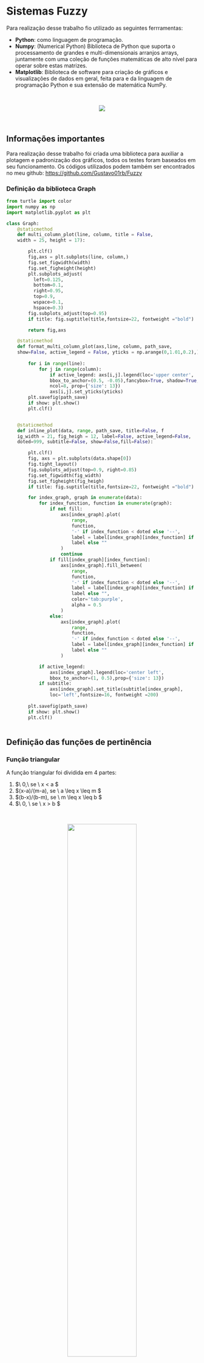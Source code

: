 # Sistemas Fuzzy

Para realização desse trabalho fio utilizado as seguintes ferrramentas:
* **Python**: como linguagem de programação.
* **Numpy**: (Numerical Python) Biblioteca de Python que suporta o processamento de grandes e multi-dimensionais arranjos arrays, juntamente com uma coleção de funções matemáticas de alto nível para operar sobre estas matrizes. 
* **Matplotlib**: Biblioteca de software para criação de gráficos e visualizações de dados em geral, feita para e da linguagem de programação Python e sua extensão de matemática NumPy.

<br/>
<p  align="center">
    <img src="https://user-images.githubusercontent.com/62517334/193414495-4a9b4932-9339-41d8-809b-0cdb844051ba.png">
</p>
<br/>

## Informações importantes
Para realização desse trabalho foi criada uma biblioteca para auxiliar a plotagem e padronização dos gráficos, todos os testes foram baseados em seu funcionamento. Os códigos utilizados podem também ser encontrados no meu github: <a hreg='https://github.com/Gustavo01rb/Fuzzy' >https://github.com/Gustavo01rb/Fuzzy</a>

### Definição da biblioteca Graph

~~~Python
from turtle import color
import numpy as np
import matplotlib.pyplot as plt

class Graph:
    @staticmethod
    def multi_column_plot(line, column, title = False, 
    width = 25, height = 17):

        plt.clf()
        fig,axs = plt.subplots(line, column,)
        fig.set_figwidth(width)
        fig.set_figheight(height)
        plt.subplots_adjust(
          left=0.125,
          bottom=0.1, 
          right=0.95, 
          top=0.9, 
          wspace=0.1, 
          hspace=0.3)
        fig.subplots_adjust(top=0.95)
        if title: fig.suptitle(title,fontsize=22, fontweight ="bold")

        return fig,axs

    @staticmethod
    def format_multi_column_plot(axs,line, column, path_save, 
    show=False, active_legend = False, yticks = np.arange(0,1.01,0.2),):
        
        for i in range(line):
            for j in range(column):
                if active_legend: axs[i,j].legend(loc='upper center', 
                bbox_to_anchor=(0.5, -0.05),fancybox=True, shadow=True, 
                ncol=8, prop={'size': 13})
                axs[i,j].set_yticks(yticks)
        plt.savefig(path_save)
        if show: plt.show()
        plt.clf()


    @staticmethod
    def inline_plot(data, range, path_save, title=False, f
    ig_width = 21, fig_heigh = 12, label=False, active_legend=False,
    doted=999, subtitle=False, show=False,fill=False):

        plt.clf()
        fig, axs = plt.subplots(data.shape[0])
        fig.tight_layout()
        fig.subplots_adjust(top=0.9, right=0.85)
        fig.set_figwidth(fig_width)
        fig.set_figheight(fig_heigh)
        if title: fig.suptitle(title,fontsize=22, fontweight ="bold")

        for index_graph, graph in enumerate(data):
            for index_function, function in enumerate(graph):
                if not fill:
                    axs[index_graph].plot(
                        range, 
                        function, 
                        '-' if index_function < doted else '--',
                        label = label[index_graph][index_function] if 
                        label else "" 
                    )
                    continue
                if fill[index_graph][index_function]:
                    axs[index_graph].fill_between(
                        range, 
                        function,
                        '-' if index_function < doted else '--',
                        label = label[index_graph][index_function] if 
                        label else "",
                        color='tab:purple', 
                        alpha = 0.5
                    )
                else:
                    axs[index_graph].plot(
                        range, 
                        function, 
                        '-' if index_function < doted else '--',
                        label = label[index_graph][index_function] if 
                        label else "" 
                    )

            if active_legend:
                axs[index_graph].legend(loc='center left',
                bbox_to_anchor=(1, 0.5),prop={'size': 13})
            if subtitle:
                axs[index_graph].set_title(subtitle[index_graph],
                loc='left',fontsize=16, fontweight =200)
        
        plt.savefig(path_save)
        if show: plt.show()
        plt.clf()
        

~~~

## Definição das funções de pertinência

### Função triangular
A função triangular foi dividida em 4 partes:

1. $\ 0,\  se \ x < a $
2. $(x-a)/(m-a), se \ a \leq x \leq m $
3. $(b-x)/(b-m), se \ m \leq x \leq b $
4. $\ 0, \ se \ x > b $

<br/>

<p  align="center">
    <img style="width:60%" src="https://user-images.githubusercontent.com/62517334/193429721-e6812773-23dc-4590-8feb-d4b89077a4e2.png">
</p>

<br/>

### Função trapezoidal
A função trapezoidal foi dividida em 5 partes:

1. $\ 0,\  se \ x < a $
2. $(x-a)/(m-a), se \ a \leq x \leq m $
3. $\ 1,\ se\   m \leq x \leq n $
3. $(b-x)/(b-n), se \ n \leq x \leq b $
4. $\ 0, \ se \ x > b $

<br/>
<p  align="center">
    <img src="https://user-images.githubusercontent.com/62517334/193430137-5f674aa0-a7a9-4d76-9d07-56eaf4a90212.png">
</p>

### Função Gaussiana
Para a função gaussiana o retorno utilizado foi a função:
    $$k = k/2$$
    $$e^{-\dfrac{(x-m)^2} {k^2}}$$

<br/>
<p  align="center">
    <img src="https://user-images.githubusercontent.com/62517334/193430387-7c4b0e63-3963-4d86-8356-f812cfabbe36.png">
</p>
<br/>

### Definição da classe de função de pertinência
~~~Python
import numpy as np
import matplotlib.pyplot as plt

class Membership_Function:
    @staticmethod
    def triangle(x,a,m,b):
      # Definindo um array de saída do tamnho da entrada.
      y = np.zeros(x.shape[0])                      
      # Definindo o intervalo de 'subida' da função.
      first_half = np.logical_and(a < x, x<=m)  y[first_half] = (x
      # Definindo os valores da saída para o intervalo de 'subida'.
      [first_half]-a) / (m-a)     
      # Definindo o intervalo de 'descida' da função.
      second_half = np.logical_and(m <= x, x < b)   
      # Definindo os valores da saída para o intervalo de 'descida'.
      y[second_half] = (b - x[second_half]) / (b-m) 
      return y
    
    @staticmethod
    def trapezoidal(x,a,m,n,b):
      # Definindo saída do tamaho da entrada.
      y = np.zeros(x.shape[0])                      
      # Definindo o intervalo de subida.
      first_part = np.logical_and( a < x, x <= m )  
      # Definindo os valores da saída no intervalo de subida.
      y[first_part] = (x[first_part] - a) / (m-a)   
      # Definindo o intervalo entre subida e decida.
      second_part = np.logical_and(m < x, x < n)    
      # Definindo o valor 1 para todo o intervalo entre subida e decida.
      y[second_part] = 1                            
      # Definindo o intervalo de decida.  
      third_part = np.logical_and(n <= x, x < b)    
      # Defininido os valores de saída para o intervalo de saída.
      y[third_part] = (b - x[third_part]) / (b-n)   
      return y
    
    @staticmethod
    def gaussian(x,k,m):
      k = k/2
      expoent = (-1)*((x-m)**2)/(k**2)
      return np.exp( expoent )
    
    
    @staticmethod
    def test_functions(type): # Método que retorna várias funções variadas
        range = np.arange(0,100,0.1)
        
        if type == 0: # Retorna uma função de cada tipo de maneira sequêncial
            return range, np.array([
                Membership_Function.triangle(range, 5,15,25),
                Membership_Function.trapezoidal(range, 30,40,60,70),
                Membership_Function.gaussian(range, 10,85)
            ])
        if type == 1: # Retorna vários triângulos com 'm' iguais
            return range, np.array([
                Membership_Function.triangle(range,0 ,50,100 ),  
                Membership_Function.triangle(range,10,50,90  ),
                Membership_Function.triangle(range,20,50,80  ),
                Membership_Function.triangle(range,30,50,70  ),
                Membership_Function.triangle(range,40,50,60  )])
        if type == 2 : # Retorna vários triangulos complementares
            return range, np.array([
                Membership_Function.triangle(range,0,0,20    ),     
                Membership_Function.triangle(range,0,20,40   ),
                Membership_Function.triangle(range,20,40,60  ),
                Membership_Function.triangle(range,40,60,80  ),
                Membership_Function.triangle(range,60,80,100 ),
                Membership_Function.triangle(range,80,100,100),
            ])
        if type == 3: # Retorna vários trapézios com 'n' e 'm' iguais
            return range, np.array([
                Membership_Function.trapezoidal(range,0,40,60,100),
                Membership_Function.trapezoidal(range,10,40,60,90),
                Membership_Function.trapezoidal(range,20,40,60,80),
                Membership_Function.trapezoidal(range,30,40,60,70),
            ])
        if type == 4: # Retorna vários trapezios complementares
            return range, np.array([
                Membership_Function.trapezoidal(range,-1 ,0 ,5 ,15 ), 
                Membership_Function.trapezoidal(range,5 ,15,25,35  ),
                Membership_Function.trapezoidal(range,25,35,45,55  ),
                Membership_Function.trapezoidal(range,45,55,65,75  ),
                Membership_Function.trapezoidal(range,65,75,85,95  ),
                Membership_Function.trapezoidal(range,85,95,100,100)])
        if type == 5:# Retorna várias gaussianas com 'm' iguais
            return range, np.array([
                Membership_Function.gaussian(range,40,50 ),
                Membership_Function.gaussian(range,30,50 ),
                Membership_Function.gaussian(range,20,50 ),
                Membership_Function.gaussian(range,10,50 )])
        if type == 6: # Retorna várias gaussianas complementares
            return range, np.array([
                Membership_Function.gaussian(range,20, 20  ),
                Membership_Function.gaussian(range,20, 0   ),
                Membership_Function.gaussian(range,20, 40  ),
                Membership_Function.gaussian(range,20, 60  ),
                Membership_Function.gaussian(range,20, 80  ),
                Membership_Function.gaussian(range,20, 100 )])
        if type == 7: # Retorna testes para opração de união
            return range, np.array([
                Membership_Function.triangle(range, 5,15,25),
                Membership_Function.trapezoidal(range, 20,50,60,95),
                Membership_Function.gaussian(range, 10,80)
            ])
        if type == 8: # Retorna testes para opração de união
            return range, np.array([
                Membership_Function.triangle(range, 5,15,25),
                Membership_Function.gaussian(range, 10,30)
            ])
        if type == 9: # Retorna testes para opração de interseção
            return range, np.array([
                Membership_Function.trapezoidal(range, 5,20,40,60),
                Membership_Function.gaussian(range, 20,50)
            ])
~~~

### Código de teste

~~~Python
import numpy as np
import matplotlib.pyplot as plt
import sys
sys.path.append('..')
from fuzzy.membership_function import Membership_Function as MF
from utils.graphs import Graph
 
range, y_t1 = MF.test_functions(1)
range, y_t2 = MF.test_functions(2)

range, y_tr1 = MF.test_functions(3)
range, y_tr2 = MF.test_functions(4)

range, y_g1 = MF.test_functions(5)
range, y_g2 = MF.test_functions(6)

# Plot do gráfico

fig, axs = Graph.multi_column_plot(line=3,column=2)

axs[0,0].set_title("Triangular", fontsize=18, fontweight ="bold")
for index, function in enumerate(y_t1):
  axs[0,0].plot(range, function, label = 'y_t1' + str(index + 1 ))

axs[0,1].set_title("Triangular", fontsize=18, fontweight ="bold")
for index, function in enumerate(y_t2):
  axs[0,1].plot(range, function, label = 'y_t2' + str(index + 1 ))

axs[1,0].set_title("Trapezoidal", fontsize=18, fontweight ="bold")
for index, function in enumerate(y_tr1):
  axs[1,0].plot(range, function, label = 'y_tr1' + str(index + 1 ))

axs[1,1].set_title("Trapezoidal", fontsize=18, fontweight ="bold")
for index, function in enumerate(y_tr2):
  axs[1,1].plot(range, function, label = 'y_tr2' + str(index + 1 ))

axs[2,0].set_title("Gaussiana", fontsize=18, fontweight ="bold")
for index, function in enumerate(y_g1):
  axs[2,0].plot(range, function, label = 'y_g1' + str(index + 1 ))

axs[2,1].set_title("Gaussiana", fontsize=18, fontweight ="bold")
for index, function in enumerate(y_g2):
  axs[2,1].plot(range, function, label = 'y_g2' + str(index + 1 ))

Graph.format_multi_column_plot(
  axs=axs, 
  line=3,
  column=2, 
  active_legend=True, 
  yticks=np.arange(-0.2,1.01,0.2), 
  path_save="../images/membership_example.png")
~~~

### Resultados obtidos
<p  align="center">
    <img src="images/membership_example.png">
</p>
<br/>

<br/>
<br/>
<br/>
<br/>
<br/>
<br/>

# Operadores
Para cada operador foi definido uma classe e um método para cada variação do operador.
## Complemento
  Para complemento foi definido os métodos de **Zadeh**, **Sugeno** e **Yager**.
### Definição da classe:
  
~~~Python
import numpy as np

class Complement:
    @staticmethod
    def zadeh(function):
        y = np.zeros(function.shape[0])
        y = 1 - function
        return y
    
    @staticmethod
    def sugeno(function, s):
        if(s < -1):
            print("Valor de S inválido, tente um valor maior ou igual a-1")
            return
        y = np.zeros(function.shape[0])
        y = (1 - function) / (1+(s*function))
        return y
    
    @staticmethod
    def yager(function, w):
        y = np.zeros(function.shape[0])
        y = (1 - (function**w))**(1/w)
        return y
~~~

### Código de teste

~~~Python
import numpy as np
import matplotlib.pyplot as plt 
import sys
sys.path.append('..')
from fuzzy.membership_function import Membership_Function as MF
from fuzzy.operators import Complement
from utils.graphs import Graph
 
range, input = MF.test_functions(0)

# Fazendo testes com o complmento de Zadeh
zadeh = np.array([
    Complement.zadeh(input[0]),
    Complement.zadeh(input[1]),
    Complement.zadeh(input[2])])

Graph.inline_plot(
  data= np.array([
    input,
    zadeh,
    np.concatenate((input, zadeh), axis=0)
  ]),
  title="Testes com complemento de Zadeh",
  range=range,
  doted=3,
  active_legend=True,
  subtitle=['Entradas', 'Saídas', 'Entradas X Saídas'],
  path_save="../images/complement_zadeh.png",  
  label=[
    ['Tri', 'Tra', 'Gaus'],
    ['Zadeh(Tri)', 'Zadeh(Tra)', 'Zadeh(Gaus)'],
    ['Tri', 'Tra', 'Gaus','Zadeh(Tri)', 'Zadeh(Tra)', 'Zadeh(Gaus)']
  ]
)


# Fazendo testes com o complmento de Sugeno
sugeno = np.array([
    Complement.sugeno(input[0],3),
    Complement.sugeno(input[1],4),
    Complement.sugeno(input[2],5)])

Graph.inline_plot(
  data= np.array([
    input,
    sugeno,
    np.concatenate((input, sugeno), axis=0)
  ]),
  title="Testes com complemento de Sugeno",
  range=range,
  doted=3,
  active_legend=True,
  subtitle=['Entradas', 'Saídas', 'Entradas X Saídas'],
  path_save="../images/complement_sugeno.png",  
  label=[
    ['Tri', 'Tra', 'Gaus'],
    ['Sugeno(Tri,3)', 'Sugeno(Tra,4)', 'Sugeno(Gaus,5)'],
    ['Tri', 'Tra', 'Gaus','Sugeno(Tri,3)', 'Sugeno(Tra,4)', 'Sugeno(Gaus,5)']
  ]
)


# Fazendo testes com o complmento de Yager
yager = np.array([
    Complement.yager(input[0],3),
    Complement.yager(input[1],4),
    Complement.yager(input[2],5)])

Graph.inline_plot(
  data= np.array([
    input,
    yager,
    np.concatenate((input, yager), axis=0)
  ]),
  title="Testes com complemento de Yager",
  range=range,
  doted=3,
  active_legend=True,
  subtitle=['Entradas', 'Saídas', 'Entradas X Saídas'],
  path_save="../images/complement_yager.png",  
  label=[
    ['Tri', 'Tra', 'Gaus'],
    ['Yager(Tri,3)', 'Yager(Tra,4)', 'Yager(Gaus,5)'],
    ['Tri', 'Tra', 'Gaus','Yager(Tri,3)', 'Yager(Tra,4)', 'Yager(Gaus,5)']
  ]
)

~~~

### Resultados obtidos
<p  align="center">
    <img src="images/complement_zadeh.png">
</p>
<p  align="center">
    <img src="images/complement_sugeno.png">
</p>
<p  align="center">
    <img src="images/complement_yager.png">
</p>


## União
  Para a união foi definido os métodos de **máximo**, **soma probabilística** , **Soma limitada** e **Soma drástica**.
### Definição da classe:
  
~~~Python
class Intercession:

    #Definindo funções de mínimo
    @staticmethod
    def minimum(*args):
        if(len(args) < 2):
            if(not isinstance(args[0], (np.ndarray, np.generic))  or args[0].shape[0] < 2 ):
                print("\n\n\nERRO: Parâmetros incorretos ou insuficiente!\n\n")
                return
        a = args[0][0]
        if(len(args) == 1):    
            for index, b in enumerate(args[0]):
                if index == 0: continue
                a = np.minimum(a, b)
            return a
        a = args[0]
        for index, b in enumerate(args):
            if index == 0: continue
            if not isinstance(b, (np.ndarray, np.generic)):
                print(f"Erro: {b} não é um np.array")
            a = np.minimum(a, b)
        return a
    
    #Definindo funções de produto
    @staticmethod
    def product(*args):
        if(len(args) < 2):
            if(not isinstance(args[0], (np.ndarray, np.generic))  or args[0].shape[0] < 2 ):
                print("\n\n\nERRO: Parâmetros incorretos ou insuficiente!\n\n")
                return
        a = args[0][0]
        if(len(args) == 1):    
            for index, b in enumerate(args[0]):
                if index == 0: continue
                a = a * b
            return a
        a = args[0]
        for index, b in enumerate(args):
            if index == 0: continue
            if not isinstance(b, (np.ndarray, np.generic)):
                print(f"Erro: {b} não é um np.array")
            a = a * b
        return a
    
    #Definindo funções de produto
    @staticmethod
    def limited_product(*args):
        if(len(args) < 2):
            if(not isinstance(args[0], (np.ndarray, np.generic))  or args[0].shape[0] < 2 ):
                print("\n\n\nERRO: Parâmetros incorretos ou insuficiente!\n\n")
                return
        a = args[0][0]
        if(len(args) == 1):    
            for index, b in enumerate(args[0]):
                if index == 0: continue
                a = np.maximum(0, (a + b - 1))
            return a
        a = args[0]
        for index, b in enumerate(args):
            if index == 0: continue
            if not isinstance(b, (np.ndarray, np.generic)):
                print(f"Erro: {b} não é um np.array")
        a = np.maximum(0, (a + b - 1))
        return a

    #Definindo o produto Drástico 
    @staticmethod
    def drastic_product(*args):
        if(len(args) < 2):
            if(not isinstance(args[0], (np.ndarray, np.generic))  or args[0].shape[0] < 2 ):
                print("\n\n\nERRO: Não há parâmetros suficientes para operação!\n\n")
                return
        if(isinstance(args[0], (np.ndarray, np.generic))):    
            a = args[0][0]
            for index, b in enumerate(args[0]):
                if index == 0: continue
                aux = np.zeros(a.shape[0])
                first_verification =  np.logical_and(a == 1, True)
                aux[first_verification] = b[first_verification]
                second_verification =  np.logical_and(b == 1, True)
                aux[second_verification] = a[second_verification]
                a = aux
            return a
        a = args[0]
        for index, b in enumerate(args):
            if index == 0: continue
            if not isinstance(b, (np.ndarray, np.generic)):
                print(f"Erro: {b} não é um np.array")
            aux = np.zeros(a.shape[0])
            aux = np.zeros(a.shape[0])
            first_verification =  np.logical_and(a == 1, True)
            aux[first_verification] = b[first_verification]
            second_verification =  np.logical_and(b == 1, True)
            aux[second_verification] = a[second_verification]
            a = aux
            return a
~~~

### Código de teste

~~~Python
import numpy as np
import matplotlib.pyplot as plt
import sys
sys.path.append('..')
from fuzzy.membership_function import Membership_Function as MF
from fuzzy.operators import Intercession
from utils.graphs import Graph

range, inputs = MF.test_functions(9)

minimum = np.array([Intercession.minimum(inputs)])

Graph.inline_plot(
  data= np.array([
    inputs,
    minimum,
    np.concatenate((minimum,inputs), axis=0)
  ]),
  title="Testes de interseção mínima",
  range=range,
  active_legend=True,
  subtitle=['Entradas', 'Saídas', 'Entradas X Saídas'],
  path_save="../images/intercession_min.png",
  label=[
    ['Tri', 'Gaus'],
    ['min'],
    ['min','Tri', 'Gaus']
  ],
  fill=[
    [False,False],
    [True],
    [True,False,False],
  ]
)

product = np.array([Intercession.product(inputs)])

Graph.inline_plot(
  data= np.array([
    inputs,
    product,
    np.concatenate((product,inputs), axis=0)
  ]),
  title="Testes de interseção de produtos",
  range=range,
  active_legend=True,
  subtitle=['Entradas', 'Saídas', 'Entradas X Saídas'],
  path_save="../images/intercession_prod.png",
  label=[
    ['Tri', 'Gaus'],
    ['prod'],
    ['prod','Tri', 'Gaus']
  ],
  fill=[
    [False,False],
    [True],
    [True,False,False],
  ]
)

limited_product = np.array([Intercession.limited_product(inputs)])

Graph.inline_plot(
  data= np.array([
    inputs,
    limited_product,
    np.concatenate((limited_product,inputs), axis=0)
  ]),
  title="Testes de interseção de produto limitado",
  range=range,
  active_legend=True,
  subtitle=['Entradas', 'Saídas', 'Entradas X Saídas'],
  path_save="../images/intercession_lim_prod.png",
  label=[
    ['Tri', 'Gaus'],
    ['lim_prod'],
    ['lim_prod','Tri', 'Gaus']
  ],
  fill=[
    [False,False],
    [True],
    [True,False,False],
  ]
)

drastic_product = np.array([Intercession.drastic_product(inputs)])

Graph.inline_plot(
  data= np.array([
    inputs,
    drastic_product,
    np.concatenate((drastic_product,inputs), axis=0)
  ]),
  title="Testes de interseção de produto drástico",
  range=range,
  active_legend=True,
  subtitle=['Entradas', 'Saídas', 'Entradas X Saídas'],
  path_save="../images/intercession_dra_prod.png",
  show=True,  
  label=[
    ['Tri', 'Gaus'],
    ['dra_prod'],
    ['dra_prod','Tri', 'Gaus']
  ],
  fill=[
    [False,False],
    [True],
    [True,False,False],
  ]
)
~~~

### Resultados obtidos
<p  align="center">
    <img src="images/intercession_min.png">
</p>
<p  align="center">
    <img src="images/intercession_prod.png">
</p>
<p  align="center">
    <img src="images/intercession_lim_prod.png">
</p>
<p  align="center">
    <img src="images/union_dra.png">
</p>

## Interseção
  Para a união foi definido os métodos de **mínimo**, **produto** , **Produto Limitado** e **Produto drástico**.
### Definição da classe:
  
~~~Python
class Union:
    #Definindo funções de máximo
    @staticmethod
    def maximum(*args):
        if(len(args) < 2):
            if(not isinstance(args[0], (np.ndarray, np.generic))  or args[0].shape[0] < 2 ):
                print("\n\n\nERRO: Parâmetros incorretos ou insuficiente!\n\n")
                return
        a = args[0][0]
        if(len(args) == 1):    
            for index, b in enumerate(args[0]):
                if index == 0: continue
                a = np.maximum(a, b)
            return a
        a = args[0]
        for index, b in enumerate(args):
            if index == 0: continue
            if not isinstance(b, (np.ndarray, np.generic)):
                print(f"Erro: {b} não é um np.array")
            a = np.maximum(a, b)
        return a
    
    # Definindo a soma probabilística
    @staticmethod
    def probabilistic_sum(*args):
        if(len(args) < 2):
            if(not isinstance(args[0], (np.ndarray, np.generic))  or args[0].shape[0] < 2 ):
                print("\n\n\nERRO: Não há parâmetros suficientes para operação!\n\n")
                return
        if(isinstance(args[0], (np.ndarray, np.generic))):    
            a = args[0][0]
            for index, b in enumerate(args[0]):
                if index == 0: continue
                a = a + b - (a*b)
            return a
        a = args[0]
        for index, b in enumerate(args):
            if index == 0: continue
            if not isinstance(b, (np.ndarray, np.generic)):
                print(f"Erro: {b} não é um np.array")
            a = a + b - (a*b)
        return a
    
    #Definindo a soma limitada
    @staticmethod
    def limited_sum(*args):
        if(len(args) < 2):
            if(not isinstance(args[0], (np.ndarray, np.generic))  or args[0].shape[0] < 2 ):
                print("\n\n\nERRO: Não há parâmetros suficientes para operação!\n\n")
                return
        if(isinstance(args[0], (np.ndarray, np.generic))):    
            a = args[0][0]
            for b in args[0]:
                a = np.minimum(1,(a + b))
            return a
        a = args[0]
        for b in args:
            if not isinstance(b, (np.ndarray, np.generic)):
                print(f"Erro: {b} não é um np.array")
            a = np.minimum(1,(a + b))
        return a

    #Definindo a soma Drástica 
    @staticmethod
    def drastic_sum(*args):
        if(len(args) < 2):
            if(not isinstance(args[0], (np.ndarray, np.generic))  or args[0].shape[0] < 2 ):
                print("\n\n\nERRO: Não há parâmetros suficientes para operação!\n\n")
                return
        if(isinstance(args[0], (np.ndarray, np.generic))):    
            a = args[0][0]
            for index, b in enumerate(args[0]):
                if index == 0: continue
                aux = np.zeros(a.shape[0])
                first_verification = np.logical_and(a != 0, b != 0)
                aux[first_verification] = 1
                second_verification =  np.logical_and(a == 0, True)
                aux[second_verification] = b[second_verification]
                third_verification =  np.logical_and(b == 0, True)
                aux[third_verification] = a[third_verification]
                a = aux
            return a
        a = args[0]
        for index, b in enumerate(args):
            if index == 0: continue
            if not isinstance(b, (np.ndarray, np.generic)):
                print(f"Erro: {b} não é um np.array")
            aux = np.zeros(a.shape[0])
            first_verification = np.logical_and(a != 0, b != 0)
            aux[first_verification] = 1
            second_verification =  np.logical_and(a == 0, True)
            aux[second_verification] = b
            third_verification =  np.logical_and(b == 0, True)
            aux[third_verification] = a
            a = aux
            return a
~~~

### Código de teste

~~~Python
import numpy as np
import matplotlib.pyplot as plt
import sys
sys.path.append('..')
from fuzzy.membership_function import Membership_Function as MF
from fuzzy.operators import Union
from utils.graphs import Graph

range, inputs = MF.test_functions(7)

maximum = np.array([Union.maximum(inputs)])

Graph.inline_plot(
  data= np.array([
    inputs,
    maximum,
    np.concatenate((maximum,inputs), axis=0)
  ]),
  title="Testes de união máxima",
  range=range,
  active_legend=True,
  subtitle=['Entradas', 'Saídas', 'Entradas X Saídas'],
  path_save="../images/union_max.png",  
  label=[
    ['Tri', 'Tra', 'Gaus'],
    ['max'],
    ['max','Tri', 'Tra', 'Gaus']
  ],
  fill=[
    [False,False,False,],
    [True],
    [True,False,False,False],
  ]
)

probabilistic_sum = np.array([Union.probabilistic_sum(inputs)])

Graph.inline_plot(
  data= np.array([
    inputs,
    probabilistic_sum,
    np.concatenate((probabilistic_sum,inputs), axis=0)
  ]),
  title="Testes de união soma probabilística",
  range=range,
  active_legend=True,
  subtitle=['Entradas', 'Saídas', 'Entradas X Saídas'],
  path_save="../images/union_prob.png",  
  label=[
    ['Tri', 'Tra', 'Gaus'],
    ['prob_sum'],
    ['prob_sum','Tri', 'Tra', 'Gaus']
  ],
  fill=[
    [False,False,False,],
    [True],
    [True,False,False,False],
  ]
)

limited_sum = np.array([Union.limited_sum(inputs)])

Graph.inline_plot(
  data= np.array([
    inputs,
    limited_sum,
    np.concatenate((limited_sum,inputs), axis=0)
  ]),
  title="Testes de união soma limitada",
  range=range,
  active_legend=True,
  subtitle=['Entradas', 'Saídas', 'Entradas X Saídas'],
  path_save="../images/union_lim.png",  
  label=[
    ['Tri', 'Tra', 'Gaus'],
    ['lim_sum'],
    ['lim_sum','Tri', 'Tra', 'Gaus']
  ],
  fill=[
    [False,False,False,],
    [True],
    [True,False,False,False],
  ]
)

range, inputs = MF.test_functions(8)
drastic_sum = np.array([Union.drastic_sum(inputs)])

Graph.inline_plot(
  data= np.array([
    inputs,
    drastic_sum,
    np.concatenate((drastic_sum,inputs), axis=0)
  ]),
  title="Testes de união soma drástica",
  range=range,
  active_legend=True,
  subtitle=['Entradas', 'Saídas', 'Entradas X Saídas'],
  path_save="../images/union_dra.png",  
  label=[
    ['Tri', 'Tra', 'Gaus'],
    ['dra_sum'],
    ['dra_sum','Tri', 'Tra', 'Gaus']
  ],
  fill=[
    [False,False,False,],
    [True],
    [True,False,False,False],
  ]
)
~~~

### Resultados obtidos
<p  align="center">
    <img src="images/union_max.png">
</p>
<p  align="center">
    <img src="images/union_prob.png">
</p>
<p  align="center">
    <img src="images/union_lim.png">
</p>
<p  align="center">
    <img src="images/intercession_dra_prod.png">
</p>
<script type="text/javascript"
  src="https://cdnjs.cloudflare.com/ajax/libs/mathjax/2.7.0/MathJax.js?config=TeX-AMS_CHTML">
</script>
<script type="text/x-mathjax-config">
  MathJax.Hub.Config({
    tex2jax: {
      inlineMath: [['$','$'], ['\\(','\\)']],
      processEscapes: true},
      jax: ["input/TeX","input/MathML","input/AsciiMath","output/CommonHTML"],
      extensions: ["tex2jax.js","mml2jax.js","asciimath2jax.js","MathMenu.js","MathZoom.js","AssistiveMML.js", "[Contrib]/a11y/accessibility-menu.js"],
      TeX: {
      extensions: ["AMSmath.js","AMSsymbols.js","noErrors.js","noUndefined.js"],
      equationNumbers: {
      autoNumber: "AMS"
      }
    }
  });
</script>
<script type="text/javascript" src="https://cdnjs.cloudflare.com/ajax/libs/mathjax/2.7.4/MathJax.js?config=TeX-AMS_HTML-full"></script>